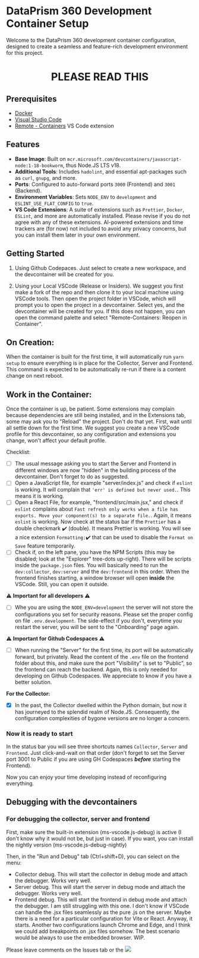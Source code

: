 # DataPrism 360 Development Container Setup

Welcome to the DataPrism 360 development container configuration, designed to create a seamless and feature-rich development environment for this project.

<center><h1><b>PLEASE READ THIS</b></h1></center>

## Prerequisites

- [Docker](https://www.docker.com/get-started)
- [Visual Studio Code](https://code.visualstudio.com/)
- [Remote - Containers](https://marketplace.visualstudio.com/items?itemName=ms-vscode-remote.remote-containers) VS Code extension

## Features

- **Base Image**: Built on `mcr.microsoft.com/devcontainers/javascript-node:1-18-bookworm`, thus Node.JS LTS v18.
- **Additional Tools**: Includes `hadolint`, and essential apt-packages such as `curl`, `gnupg`, and more.
- **Ports**: Configured to auto-forward ports `3000` (Frontend) and `3001` (Backend).
- **Environment Variables**: Sets `NODE_ENV` to `development` and `ESLINT_USE_FLAT_CONFIG` to `true`.
- **VS Code Extensions**: A suite of extensions such as `Prettier`, `Docker`, `ESLint`, and more are automatically installed. Please revise if you do not agree with any of these extensions. AI-powered extensions and time trackers are (for now) not included to avoid any privacy concerns, but you can install them later in your own environment.

## Getting Started

1. Using Github Codepaces. Just select to create a new workspace, and the devcontainer will be created for you.

2. Using your Local VSCode (Release or Insiders). We suggest you first make a fork of the repo and then clone it to your local machine using VSCode tools. Then open the project folder in VSCode, which will prompt you to open the project in a devcontainer. Select yes, and the devcontainer will be created for you. If this does not happen, you can open the command palette and select "Remote-Containers: Reopen in Container".

## On Creation:

When the container is built for the first time, it will automatically run `yarn setup` to ensure everything is in place for the Collector, Server and Frontend. This command is expected to be automatically re-run if there is a content change on next reboot.

## Work in the Container:

Once the container is up, be patient. Some extensions may complain because dependencies are still being installed, and in the Extensions tab, some may ask you to "Reload" the project. Don't do that yet. First, wait until all settle down for the first time. We suggest you create a new VSCode profile for this devcontainer, so any configuration and extensions you change, won't affect your default profile.

Checklist:

- [ ] The usual message asking you to start the Server and Frontend in different windows are now "hidden" in the building process of the devcontainer. Don't forget to do as suggested.
- [ ] Open a JavaScript file, for example "server/index.js" and check if `eslint` is working. It will complain that `'err' is defined but never used.`. This means it is working.
- [ ] Open a React File, for example, "frontend/src/main.jsx," and check if `eslint` complains about `Fast refresh only works when a file has exports. Move your component(s) to a separate file.`. Again, it means `eslint` is working. Now check at the status bar if the `Prettier` has a double checkmark :heavy_check_mark: (double). It means Prettier is working. You will see a nice extension `Formatting:`:heavy_check_mark: that can be used to disable the `Format on Save` feature temporarily. 
- [ ] Check if, on the left pane, you have the NPM Scripts (this may be disabled; look at the "Explorer" tree-dots up-right). There will be scripts inside the `package.json` files. You will basically need to run the `dev:collector`, `dev:server` and the `dev:frontend` in this order. When the frontend finishes starting, a window browser will open **inside** the VSCode. Still, you can open it outside.

:warning: **Important for all developers** :warning:

- [ ] Whe you are using the `NODE_ENV=development` the server will not store the configurations you set for security reasons. Please set the proper config on file `.env.development`. The side-effect if you don't, everytime you restart the server, you will be sent to the "Onboarding" page again.

:warning: **Important for Github Codespaces** :warning:

- [ ] When running the "Server" for the first time, its port will be automatically forward, but privately. Read the content of the `.env` file on the frontend folder about this, and make sure the port "Visibility" is set to "Public", so the frontend can reach the backend. Again, this is only needed for developing on Github Codespaces. We appreciate to know if you have a better solution.

**For the Collector:**

- [x] In the past, the Collector dwelled within the Python domain, but now it has journeyed to the splendid realm of Node.JS. Consequently, the configuration complexities of bygone versions are no longer a concern.

### Now it is ready to start

In the status bar you will see three shortcuts names `Collector`, `Server` and `Frontend`. Just click-and-wait on that order (don't forget to set the Server port 3001 to Public if you are using GH Codespaces **_before_** starting the Frontend).

Now you can enjoy your time developing instead of reconfiguring everything.

## Debugging with the devcontainers

### For debugging the collector, server and frontend

First, make sure the built-in extension (ms-vscode.js-debug) is active (I don't know why it would not be, but just in case). If you want, you can install the nightly version (ms-vscode.js-debug-nightly)

Then, in the "Run and Debug" tab (Ctrl+shift+D), you can select on the menu:

- Collector debug. This will start the collector in debug mode and attach the debugger. Works very well.
- Server debug. This will start the server in debug mode and attach the debugger. Works very well.
- Frontend debug. This will start the frontend in debug mode and attach the debugger. I am still struggling with this one. I don't know if VSCode can handle the .jsx files seamlessly as the pure .js on the server. Maybe there is a need for a particular configuration for Vite or React. Anyway, it starts. Another two configurations launch Chrome and Edge, and I think we could add breakpoints on .jsx files somehow. The best scenario would be always to use the embedded browser. WIP.

Please leave comments on the Issues tab or the [![](https://img.shields.io/discord/1114740394715004990?logo=Discord&logoColor=white&label=Discord&labelColor=%235568ee&color=%2355A2DD&link=https%3A%2F%2Fdiscord.gg%2F6UyHPeGZAC)]("https://discord.gg/6UyHPeGZAC")
